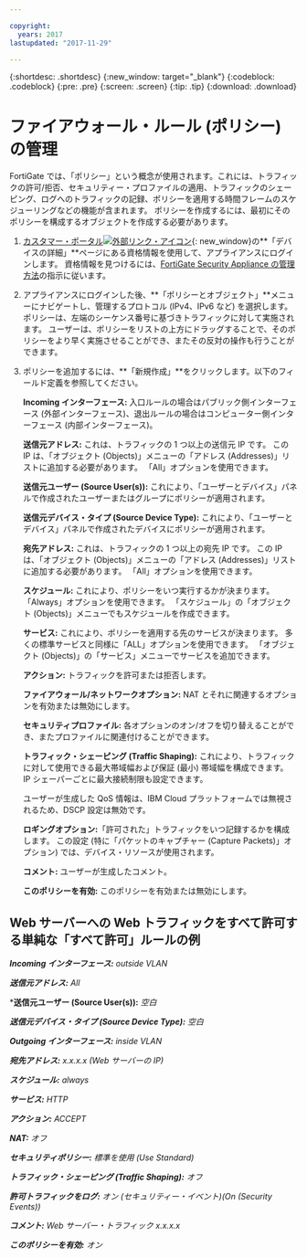 ```yaml
---

copyright:
  years: 2017
lastupdated: "2017-11-29"

---
```


{:shortdesc: .shortdesc}
{:new_window: target="_blank"}
{:codeblock: .codeblock}
{:pre: .pre}
{:screen: .screen}
{:tip: .tip}
{:download: .download}

# ファイアウォール・ルール (ポリシー) の管理

FortiGate では、「ポリシー」という概念が使用されます。これには、トラフィックの許可/拒否、セキュリティー・プロファイルの適用、トラフィックのシェーピング、ログへのトラフィックの記録、ポリシーを適用する時間フレームのスケジューリングなどの機能が含まれます。 ポリシーを作成するには、最初にそのポリシーを構成するオブジェクトを作成する必要があります。 

1. [カスタマー・ポータル![外部リンク・アイコン](../../icons/launch-glyph.svg "外部リンク・アイコン")](https://control.softlayer.com/){: new_window}の**「デバイスの詳細」**ページにある資格情報を使用して、アプライアンスにログインします。 資格情報を見つけるには、[FortiGate Security Appliance の管理方法](managing-fsa.html)の指示に従います。
2. アプライアンスにログインした後、**「ポリシーとオブジェクト」**メニューにナビゲートし、管理するプロトコル (IPv4、IPv6 など) を選択します。 ポリシーは、左端のシーケンス番号に基づきトラフィックに対して実施されます。 ユーザーは、ポリシーをリストの上方にドラッグすることで、そのポリシーをより早く実施させることができ、またその反対の操作も行うことができます。
3. ポリシーを追加するには、**「新規作成」**をクリックします。以下のフィールド定義を参照してください。

    **Incoming インターフェース:** 入口ルールの場合はパブリック側インターフェース (外部インターフェース)、退出ルールの場合はコンピューター側インターフェース (内部インターフェース)。

    **送信元アドレス:** これは、トラフィックの 1 つ以上の送信元 IP です。 この IP は、「オブジェクト (Objects)」メニューの「アドレス (Addresses)」リストに追加する必要があります。 「All」オプションを使用できます。

    **送信元ユーザー (Source User(s)):** これにより、「ユーザーとデバイス」パネルで作成されたユーザーまたはグループにポリシーが適用されます。

    **送信元デバイス・タイプ (Source Device Type):** これにより、「ユーザーとデバイス」パネルで作成されたデバイスにポリシーが適用されます。

    **宛先アドレス:** これは、トラフィックの 1 つ以上の宛先 IP です。 この IP は、「オブジェクト (Objects)」メニューの「アドレス (Addresses)」リストに追加する必要があります。 「All」オプションを使用できます。

    **スケジュール:** これにより、ポリシーをいつ実行するかが決まります。 「Always」オプションを使用できます。 「スケジュール」の「オブジェクト (Objects)」メニューでもスケジュールを作成できます。

    **サービス:** これにより、ポリシーを適用する先のサービスが決まります。 多くの標準サービスと同様に「ALL」オプションを使用できます。 「オブジェクト (Objects)」の「サービス」メニューでサービスを追加できます。

    **アクション:** トラフィックを許可または拒否します。 

    **ファイアウォール/ネットワークオプション:** NAT とそれに関連するオプションを有効または無効にします。

    **セキュリティプロファイル:** 各オプションのオン/オフを切り替えることができ、またプロファイルに関連付けることができます。

    **トラフィック・シェーピング (Traffic Shaping):** これにより、トラフィックに対して使用できる最大帯域幅および保証 (最小) 帯域幅を構成できます。 IP シェーパーごとに最大接続制限も設定できます。 

    ユーザーが生成した QoS 情報は、IBM Cloud プラットフォームでは無視されるため、DSCP 設定は無効です。

    **ロギングオプション:**「許可された」トラフィックをいつ記録するかを構成します。 この設定 (特に「パケットのキャプチャー (Capture Packets)」オプション) では、デバイス・リソースが使用されます。

    **コメント:** ユーザーが生成したコメント。

    **このポリシーを有効:** このポリシーを有効または無効にします。

## Web サーバーへの Web トラフィックをすべて許可する単純な「すべて許可」ルールの例

***Incoming インターフェース:*** *outside VLAN*

***送信元アドレス:*** *All*

***送信元ユーザー (Source User(s)):** *空白*

***送信元デバイス・タイプ (Source Device Type):*** *空白*

***Outgoing インターフェース:*** *inside VLAN*

***宛先アドレス:*** *x.x.x.x (Web サーバーの IP)*

***スケジュール:*** *always*

***サービス:*** *HTTP*

***アクション:*** *ACCEPT*

***NAT:*** *オフ*

***セキュリティポリシー:*** *標準を使用 (Use Standard)*

***トラフィック・シェーピング (Traffic Shaping):*** *オフ*

***許可トラフィックをログ:*** *オン (セキュリティー・イベント)(On (Security Events))*

***コメント:*** *Web サーバー・トラフィック x.x.x.x*

***このポリシーを有効:*** *オン*
